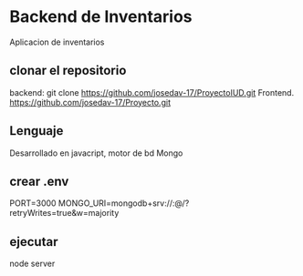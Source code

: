 # Backend de Inventarios
Aplicacion de inventarios

## clonar el repositorio 

backend: git clone https://github.com/josedav-17/ProyectoIUD.git
Frontend. https://github.com/josedav-17/Proyecto.git


## Lenguaje
Desarrollado en javacript, motor de bd Mongo

## crear .env
PORT=3000
MONGO_URI=mongodb+srv://<user>:<password>@<url>/?retryWrites=true&w=majority

## ejecutar
node server
